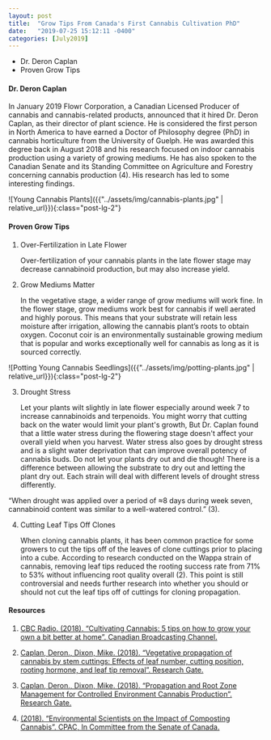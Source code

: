 ```yaml
---
layout: post
title:  "Grow Tips From Canada's First Cannabis Cultivation PhD"
date:   "2019-07-25 15:12:11 -0400"
categories: [July2019]
---
```



* Dr. Deron Caplan
* Proven Grow Tips


#### Dr. Deron Caplan
In January 2019 Flowr Corporation, a Canadian Licensed Producer of cannabis and cannabis-related products, announced that it hired Dr. Deron Caplan, as their director of plant science. He is considered the first person in North America to have earned a Doctor of Philosophy degree (PhD) in cannabis horticulture from the University of Guelph. He was awarded this degree back in August 2018 and his research focused on indoor cannabis production using a variety of growing mediums. He has also spoken to the Canadian Senate and its Standing Committee on Agriculture and Forestry concerning cannabis production (4). His research has led to some interesting findings.

![Young Cannabis Plants]({{"../assets/img/cannabis-plants.jpg" | relative_url}}){:class="post-lg-2"}

#### Proven Grow Tips
1. Over-Fertilization in Late Flower 

     Over-fertilization of your cannabis plants in the late flower stage may decrease cannabinoid production, but may also increase yield. 

2. Grow Mediums Matter

   In the vegetative stage, a wider range of grow mediums will work fine. In the flower stage, grow mediums work best for cannabis if well aerated and highly porous. This means that your substrate will retain less moisture after irrigation, allowing the cannabis plant’s roots to obtain oxygen. Coconut coir is an environmentally sustainable growing medium that is popular and works exceptionally well for cannabis as long as it is sourced correctly.

![Potting Young Cannabis Seedlings]({{"../assets/img/potting-plants.jpg" | relative_url}}){:class="post-lg-2"}

3. Drought Stress

     Let your plants wilt slightly in late flower especially around week 7 to increase cannabinoids and terpenoids. You might worry that cutting back on the water would limit your plant's growth, But Dr. Caplan found that a little water stress during the flowering stage doesn't affect your overall yield when you harvest. Water stress also goes by drought stress and is a slight water deprivation that can improve overall potency of cannabis buds. Do not let your plants dry out and die though! There is a difference between allowing the substrate to dry out and letting the plant dry out. Each strain will deal with different levels of drought stress differently. 

<div class="text-center blog-quote">
“When drought was applied over a period of ≈8 days during week seven, cannabinoid content was similar to a well-watered control.” (3). 
</div>

4. Cutting Leaf Tips Off Clones

   When cloning cannabis plants, it has been common practice for some growers to cut the tips off of the leaves of clone cuttings prior to placing into a cube. According to research conducted on the Wappa strain of cannabis, removing leaf tips reduced the rooting success rate from 71% to 53% without influencing root quality overall (2). This point is still controversial and needs further research into whether you should or should not cut the leaf tips off of cuttings for cloning propagation. 

#### Resources
1. <a href="https://www.cbc.ca/radio/quirks/oct-13-2018-the-great-canadian-ganja-experiment-1.4860201/cultivating-cannabis-5-tips-on-how-to-grow-your-own-a-bit-better-at-home-1.4860217">CBC Radio. (2018). “Cultivating Cannabis: 5 tips on how to grow your own a bit better at home”. Canadian Broadcasting Channel.</a>

2. <a href="https://www.researchgate.net/publication/324959284_Vegetative_propagation_of_cannabis_by_stem_cuttings_Effects_of_leaf_number_cutting_position_rooting_hormone_and_leaf_tip_removal">Caplan, Deron., Dixon, Mike. (2018). “Vegetative propagation of cannabis by stem cuttings: Effects of leaf number, cutting position, rooting hormone, and leaf tip removal”. Research Gate.</a>

3. <a href="https://www.researchgate.net/publication/327449941_Propagation_and_Root_Zone_Management_for_Controlled_Environment_Cannabis_Production">Caplan, Deron., Dixon, Mike. (2018). “Propagation and Root Zone Management for Controlled Environment Cannabis Production”. Research Gate.</a>

4. <a href="http://www.cpac.ca/en/programs/in-committee-from-the-senate-of-canada/episodes/61834436#">(2018). “Environmental Scientists on the Impact of Composting Cannabis”. CPAC, In Committee from the Senate of Canada.</a>
